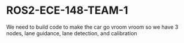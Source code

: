 # ROS2-ECE-148-TEAM-1
We need to build code to make the car go vroom vroom
so we have 3 nodes, lane guidance, lane detection, and calibration
